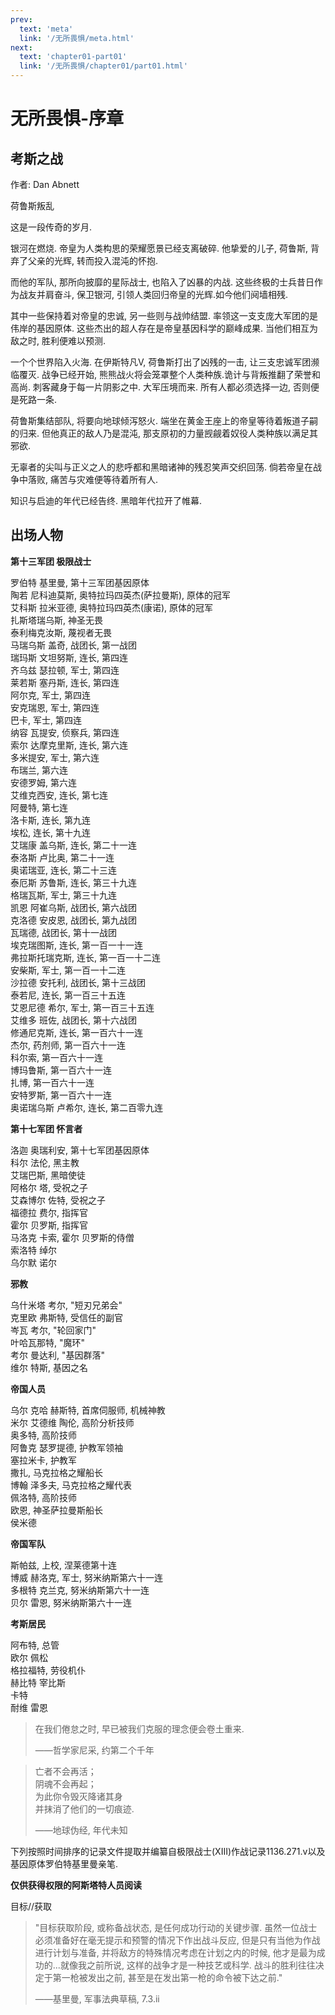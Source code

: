 ```yaml
---
prev:
  text: 'meta'
  link: '/无所畏惧/meta.html'
next:
  text: 'chapter01-part01'
  link: '/无所畏惧/chapter01/part01.html'
---
```


# 无所畏惧-序章

## 考斯之战

作者: Dan Abnett

荷鲁斯叛乱

这是一段传奇的岁月.

银河在燃烧. 帝皇为人类构思的荣耀愿景已经支离破碎. 他挚爱的儿子, 荷鲁斯, 背弃了父亲的光辉, 转而投入混沌的怀抱.

而他的军队, 那所向披靡的星际战士, 也陷入了凶暴的内战. 这些终极的士兵昔日作为战友并肩奋斗, 保卫银河, 引领人类回归帝皇的光辉.如今他们阋墙相残.

其中一些保持着对帝皇的忠诚, 另一些则与战帅结盟. 率领这一支支庞大军团的是伟岸的基因原体. 这些杰出的超人存在是帝皇基因科学的巅峰成果. 当他们相互为敌之时, 胜利便难以预测.

一个个世界陷入火海. 在伊斯特凡V, 荷鲁斯打出了凶残的一击, 让三支忠诚军团濒临覆灭. 战争已经开始, 熊熊战火将会笼罩整个人类种族.诡计与背叛推翻了荣誉和高尚. 刺客藏身于每一片阴影之中. 大军压境而来. 所有人都必须选择一边, 否则便是死路一条.

荷鲁斯集结部队, 将要向地球倾泻怒火. 端坐在黄金王座上的帝皇等待着叛道子嗣的归来. 但他真正的敌人乃是混沌, 那支原初的力量觊觎着奴役人类种族以满足其邪欲.

无辜者的尖叫与正义之人的悲呼都和黑暗诸神的残忍笑声交织回荡. 倘若帝皇在战争中落败, 痛苦与灾难便等待着所有人.

知识与启迪的年代已经告终. 黑暗年代拉开了帷幕.

## 出场人物

**第十三军团 极限战士**

罗伯特 基里曼, 第十三军团基因原体  
陶若 尼科迪莫斯, 奥特拉玛四英杰(萨拉曼斯), 原体的冠军  
艾科斯 拉米亚德, 奥特拉玛四英杰(康诺), 原体的冠军  
扎斯塔瑞乌斯, 神圣无畏  
泰利梅克汝斯, 蔑视者无畏  
马瑞乌斯 盖奇, 战团长, 第一战团  
瑞玛斯 文坦努斯, 连长, 第四连  
齐乌兹 瑟拉顿, 军士, 第四连  
莱若斯 塞丹斯, 连长, 第四连  
阿尔克, 军士, 第四连  
安克瑞恩, 军士, 第四连  
巴卡, 军士, 第四连  
纳容 瓦提安, 侦察兵, 第四连  
索尔 达摩克里斯, 连长, 第六连  
多米提安, 军士, 第六连  
布瑞兰, 第六连  
安德罗姆, 第六连  
艾维克西安, 连长, 第七连  
阿曼特, 第七连  
洛卡斯, 连长, 第九连  
埃松, 连长, 第十九连  
艾瑞康 盖乌斯, 连长, 第二十一连  
泰洛斯 卢比奥, 第二十一连  
奥诺瑞亚, 连长, 第二十三连  
泰厄斯 苏鲁斯, 连长, 第三十九连  
格瑞瓦斯, 军士, 第三十九连  
凯恩 阿崔乌斯, 战团长, 第六战团  
克洛德 安皮恩, 战团长, 第九战团  
瓦瑞德, 战团长, 第十一战团  
埃克瑞图斯, 连长, 第一百一十一连  
弗拉斯托瑞克斯, 连长, 第一百一十二连  
安柴斯, 军士, 第一百一十二连  
沙拉德 安托利, 战团长, 第十三战团  
泰若尼, 连长, 第一百三十五连  
艾恩尼德 希尔, 军士, 第一百三十五连  
艾维多 班佐, 战团长, 第十六战团  
修通尼克斯, 连长, 第一百六十一连  
杰尔, 药剂师, 第一百六十一连  
科尔索, 第一百六十一连  
博玛鲁斯, 第一百六十一连  
扎博, 第一百六十一连  
安特罗斯, 第一百六十一连  
奥诺瑞乌斯 卢希尔, 连长, 第二百零九连  

**第十七军团 怀言者**

洛迦 奥瑞利安, 第十七军团基因原体  
科尔 法伦, 黑主教  
艾瑞巴斯, 黑暗使徒  
阿格尔 塔, 受祝之子  
艾森博尔 佐特, 受祝之子  
福德拉 费尔, 指挥官  
霍尔 贝罗斯, 指挥官  
马洛克 卡索, 霍尔 贝罗斯的侍僧  
索洛特 绰尔  
乌尔默 诺尔  

**邪教**

乌什米塔 考尔, "短刃兄弟会"  
克里欧 弗斯特, 受信任的副官  
岑瓦 考尔, "轮回家门"  
叶哈瓦那特, "魔环"  
考尔 曼达利, "基因群落"  
维尔 特斯, 基因之名  

**帝国人员**

乌尔 克哈 赫斯特, 首席伺服师, 机械神教  
米尔 艾德维 陶伦, 高阶分析技师  
奥多特, 高阶技师  
阿鲁克 瑟罗提德, 护教军领袖  
塞拉米卡, 护教军  
撒扎, 马克拉格之耀船长  
博翰 泽多夫, 马克拉格之耀代表  
佩洛特, 高阶技师  
欧恩, 神圣萨拉曼斯船长  
侯米德  

**帝国军队**

斯帕兹, 上校, 涅莱德第十连  
博威 赫洛克, 军士, 努米纳斯第六十一连  
多根特 克兰克, 努米纳斯第六十一连  
贝尔 雷恩, 努米纳斯第六十一连  

**考斯居民**

阿布特, 总管  
欧尔 佩松  
格拉福特, 劳役机仆  
赫比特 宰比斯  
卡特  
耐维 雷恩  

> 在我们倦怠之时, 早已被我们克服的理念便会卷土重来.  
> 
> ——哲学家尼采, 约第二个千年  

> 亡者不会再活；  
> 阴魂不会再起；  
> 为此你令毁灭降诸其身  
> 并抹消了他们的一切痕迹.  
> 
> ——地球伪经, 年代未知  

下列按照时间排序的记录文件提取并编纂自极限战士(XIII)作战记录1136.271.v以及基因原体罗伯特基里曼亲笔.

**仅供获得权限的阿斯塔特人员阅读**

目标//获取

> "目标获取阶段, 或称备战状态, 是任何成功行动的关键步骤. 虽然一位战士必须准备好在毫无提示和预警的情况下作出战斗反应, 但是只有当他为作战进行计划与准备, 并将敌方的特殊情况考虑在计划之内的时候, 他才是最为成功的...就像我之前所说, 这样的战争才是一种技艺或科学. 战斗的胜利往往决定于第一枪被发出之前, 甚至是在发出第一枪的命令被下达之前."
> 
> ——基里曼, 军事法典草稿, 7.3.ii
